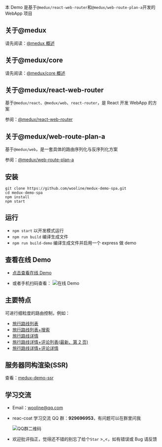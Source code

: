 本 Demo 是基于`@medux/react-web-router`和`@medux/web-route-plan-a`开发的 WebApp 项目

## 关于@medux

请先阅读：[@medux 概述](https://github.com/wooline/medux)

## 关于@medux/core

请先阅读：[@medux/core 概述](https://github.com/wooline/medux/tree/master/packages/core)

## 关于@medux/react-web-router

基于`@medux/react`、`@medux/web`、`react-router`，是 React 开发 WebApp 的方案

参阅：[@medux/react-web-router](https://github.com/wooline/medux/tree/master/packages/react-web-router)

## 关于@medux/web-route-plan-a

基于`@medux/web`，是一套具体的路由序列化与反序列化方案

参阅：[@medux/web-route-plan-a](https://github.com/wooline/medux/tree/master/packages/web-route-plan-a)

## 安装

```
git clone https://github.com/wooline/medux-demo-spa.git
cd medux-demo-spa
npm install
npm start
```

## 运行

- `npm start` 以开发模式运行
- `npm run build` 编译生成文件
- `npm run build-demo` 编译生成文件并启用一个 express 做 demo

## 查看在线 Demo

- [点击查看在线 Demo](http://react-coat.spa.teying.vip/)

- 或者手机扫码查看：
  ![在线 Demo](https://github.com/wooline/react-coat-spa-demo/blob/master/docs/imgs/qr.png)

## 主要特点

可进行细粒度的路由控制，例如：

- [旅行路线列表](http://react-coat.spa.teying.vip/photos)
- [旅行路线列表+搜索](http://react-coat.spa.teying.vip/photos?photos-search=%7B%22title%22%3A%22%u6D77%u5929%22%7D)
- [旅行路线详情](http://react-coat.spa.teying.vip/photos/1/comments?comments-search=%7B%22articleId%22%3A%221%22%7D)
- [旅行路线详情+评论列表(最新、第 2 页)](http://react-coat.spa.teying.vip/photos/1/comments?comments-search=%7B%22articleId%22%3A%221%22%2C%22isNewest%22%3Atrue%2C%22page%22%3A2%7D&photos-showComment=true)
- [旅行路线详情+评论详情](http://react-coat.spa.teying.vip/photos/1/comments/16?photos-showComment=true)

## 服务器同构渲染(SSR)

查看：[medux-demo-ssr](https://github.com/wooline/medux-demo-ssr)

## 学习交流

- Email：[wooline@qq.com](wooline@qq.com)
- reac-coat 学习交流 QQ 群：**929696953**，有问题可以在群里问我

  ![QQ群二维码](https://github.com/wooline/react-coat/blob/master/docs/imgs/qr.jpg)

- 欢迎批评指正，觉得还不错的别忘了给个`Star` >\_<，如有错误或 Bug 请反馈
